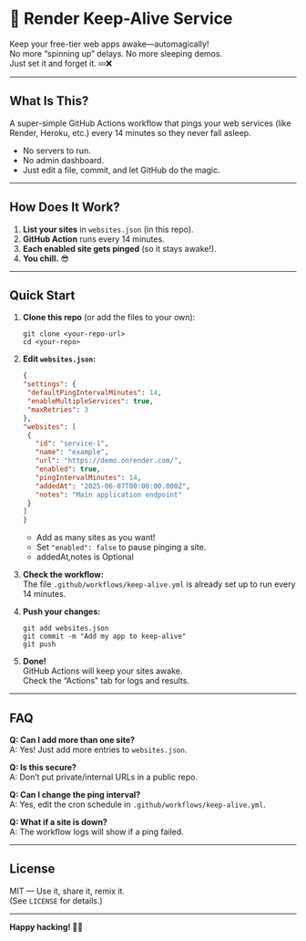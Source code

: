 # 🚀 Render Keep-Alive Service

Keep your free-tier web apps awake—automagically!  
No more “spinning up” delays. No more sleeping demos.  
Just set it and forget it. 💤❌

---

## What Is This?

A super-simple GitHub Actions workflow that pings your web services (like Render, Heroku, etc.) every 14 minutes so they never fall asleep.

- No servers to run.
- No admin dashboard.
- Just edit a file, commit, and let GitHub do the magic.

---

## How Does It Work?

1. **List your sites** in `websites.json` (in this repo).
2. **GitHub Action** runs every 14 minutes.
3. **Each enabled site gets pinged** (so it stays awake!).
4. **You chill.** 😎

---

## Quick Start

1. **Clone this repo** (or add the files to your own):

   ```pwsh
   git clone <your-repo-url>
   cd <your-repo>
   ```

2. **Edit `websites.json`:**

   ```json
   {
   "settings": {
    "defaultPingIntervalMinutes": 14,
    "enableMultipleServices": true,
    "maxRetries": 3
   },
   "websites": [
    {
      "id": "service-1",
      "name": "example",
      "url": "https://demo.onrender.com/",
      "enabled": true,
      "pingIntervalMinutes": 14,
      "addedAt": "2025-06-07T00:00:00.000Z",
      "notes": "Main application endpoint"
    }
   ]
   }
   ```

   - Add as many sites as you want!
   - Set `"enabled": false` to pause pinging a site.
   - addedAt,notes is Optional

3. **Check the workflow:**  
   The file `.github/workflows/keep-alive.yml` is already set up to run every 14 minutes.

4. **Push your changes:**

   ```pwsh
   git add websites.json
   git commit -m "Add my app to keep-alive"
   git push
   ```

5. **Done!**  
   GitHub Actions will keep your sites awake.  
   Check the “Actions” tab for logs and results.

---

## FAQ

**Q: Can I add more than one site?**  
A: Yes! Just add more entries to `websites.json`.

**Q: Is this secure?**  
A: Don’t put private/internal URLs in a public repo.

**Q: Can I change the ping interval?**  
A: Yes, edit the cron schedule in `.github/workflows/keep-alive.yml`.

**Q: What if a site is down?**  
A: The workflow logs will show if a ping failed.

---

## License

MIT — Use it, share it, remix it.  
(See `LICENSE` for details.)

---

**Happy hacking! 🚦✨**

